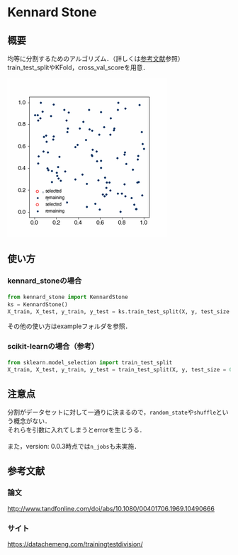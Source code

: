 # Kennard Stone
## 概要
均等に分割するためのアルゴリズム．（詳しくは[参考文献](#参考文献)参照）<br>
train_test_splitやKFold，cross_val_scoreを用意．

![simulateion_gif](https://github.com/yu-9824/kennard_stone/blob/9ecc73fb968755a8fe28b06f20588a92df204ec6/example/simulate.gif "Simulateion")

## 使い方
### kennard_stoneの場合
```python
from kennard_stone import KennardStone
ks = KennardStone()
X_train, X_test, y_train, y_test = ks.train_test_split(X, y, test_size = 0.2)
```
その他の使い方はexampleフォルダを参照．

### scikit-learnの場合（参考）
```python
from sklearn.model_selection import train_test_split
X_train, X_test, y_train, y_test = train_test_split(X, y, test_size = 0.2, random_state = 334)
```


## 注意点
分割がデータセットに対して一通りに決まるので，```random_state```や```shuffle```という概念がない．<br>
それらを引数に入れてしまうとerrorを生じうる．<br><br>
また，version: 0.0.3時点では```n_jobs```も未実施．


## 参考文献
### 論文
http://www.tandfonline.com/doi/abs/10.1080/00401706.1969.10490666
### サイト
https://datachemeng.com/trainingtestdivision/